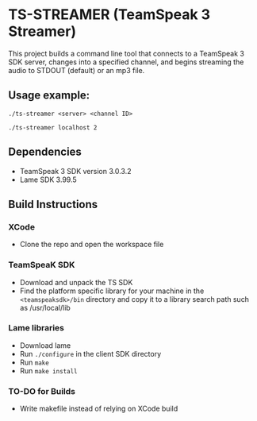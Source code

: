 # TS-STREAMER (TeamSpeak 3 Streamer)

This project builds a command line tool that connects to a TeamSpeak 3 SDK server, changes into a specified channel, and begins streaming the audio to STDOUT (default) or an mp3 file.

## Usage example:
`./ts-streamer <server> <channel ID>`

`./ts-streamer localhost 2`

## Dependencies

- TeamSpeak 3 SDK version 3.0.3.2
- Lame SDK 3.99.5

## Build Instructions

### XCode
- Clone the repo and open the workspace file

### TeamSpeaK SDK
- Download and unpack the TS SDK
- Find the platform specific library for your machine in the `<teamspeaksdk>/bin` directory and copy it to a library search path such as /usr/local/lib

### Lame libraries
- Download lame
- Run `./configure` in the client SDK directory
- Run `make`
- Run `make install`

### TO-DO for Builds
- Write makefile instead of relying on XCode build
